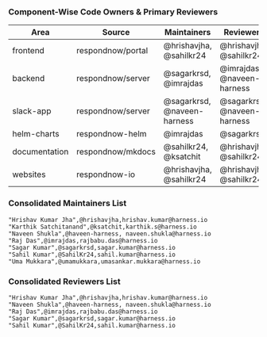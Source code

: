 ### Component-Wise Code Owners & Primary Reviewers

| Area          | Source            | Maintainers                 | Reviewers                   |
| ------------- | ----------------- | --------------------------- | --------------------------- |
| frontend      | respondnow/portal | @hrishavjha, @sahilkr24     | @hrishavjha, @sahilkr24     |
| backend       | respondnow/server | @sagarkrsd, @imrajdas       | @imrajdas, @naveen-harness  |
| slack-app     | respondnow/server | @sagarkrsd, @naveen-harness | @sagarkrsd, @naveen-harness |
| helm-charts   | respondnow-helm   | @imrajdas                   | @sagarkrsd                  |
| documentation | respondnow/mkdocs | @sahilkr24, @ksatchit       | @hrishavjha, @sahilkr24     |
| websites      | respondnow-io     | @hrishavjha, @sahilkr24     | @hrishavjha, @sahilkr24     |

### Consolidated Maintainers List

```
"Hrishav Kumar Jha",@hrishavjha,hrishav.kumar@harness.io
"Karthik Satchitanand",@ksatchit,karthik.s@harness.io
"Naveen Shukla",@haveen-harness, naveen.shukla@harness.io
"Raj Das",@imrajdas,rajbabu.das@harness.io
"Sagar Kumar",@sagarkrsd,sagar.kumar@harness.io
"Sahil Kumar",@SahilKr24,sahil.kumar@harness.io
"Uma Mukkara",@umamukkara,umasankar.mukkara@harness.io
```

### Consolidated Reviewers List

```
"Hrishav Kumar Jha",@hrishavjha,hrishav.kumar@harness.io
"Naveen Shukla",@haveen-harness, naveen.shukla@harness.io
"Raj Das",@imrajdas,rajbabu.das@harness.io
"Sagar Kumar",@sagarkrsd,sagar.kumar@harness.io
"Sahil Kumar",@SahilKr24,sahil.kumar@harness.io
```

